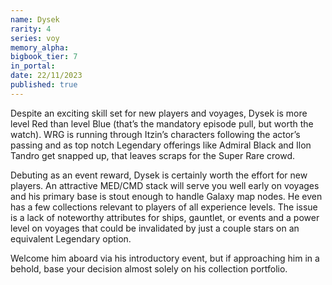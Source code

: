 ```yaml
---
name: Dysek
rarity: 4
series: voy
memory_alpha:
bigbook_tier: 7
in_portal:
date: 22/11/2023
published: true
---
```


Despite an exciting skill set for new players and voyages, Dysek is more level Red than level Blue (that’s the mandatory episode pull, but worth the watch). WRG is running through Itzin’s characters following the actor’s passing and as top notch Legendary offerings like Admiral Black and Ilon Tandro get snapped up, that leaves scraps for the Super Rare crowd.

Debuting as an event reward, Dysek is certainly worth the effort for new players. An attractive MED/CMD stack will serve you well early on voyages and his primary base is stout enough to handle Galaxy map nodes. He even has a few collections relevant to players of all experience levels. The issue is a lack of noteworthy attributes for ships, gauntlet, or events and a power level on voyages that could be invalidated by just a couple stars on an equivalent Legendary option.

Welcome him aboard via his introductory event, but if approaching him in a behold, base your decision almost solely on his collection portfolio.
